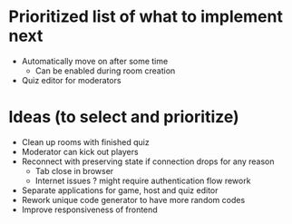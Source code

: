 # Prioritized list of what to implement next

* Automatically move on after some time
    * Can be enabled during room creation
* Quiz editor for moderators

# Ideas (to select and prioritize)

* Clean up rooms with finished quiz
* Moderator can kick out players
* Reconnect with preserving state if connection drops for any reason
    * Tab close in browser
    * Internet issues
      ? might require authentication flow rework
* Separate applications for game, host and quiz editor
* Rework unique code generator to have more random codes
* Improve responsiveness of frontend